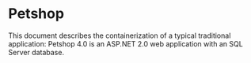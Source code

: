# Petshop
This document describes the containerization of a typical traditional application: Petshop 4.0 is an ASP.NET 2.0 web application with an SQL Server database. 
